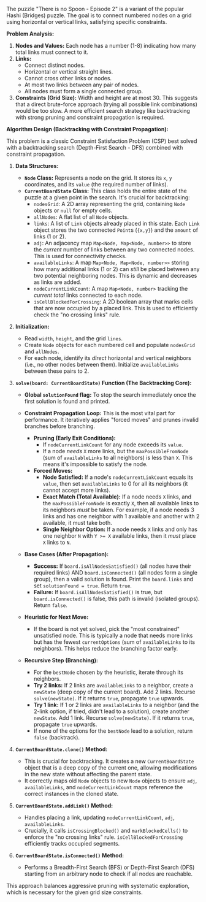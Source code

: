 The puzzle "There is no Spoon - Episode 2" is a variant of the popular Hashi (Bridges) puzzle. The goal is to connect numbered nodes on a grid using horizontal or vertical links, satisfying specific constraints.

**Problem Analysis:**

1.  **Nodes and Values:** Each node has a number (1-8) indicating how many total links must connect to it.
2.  **Links:**
    *   Connect distinct nodes.
    *   Horizontal or vertical straight lines.
    *   Cannot cross other links or nodes.
    *   At most two links between any pair of nodes.
    *   All nodes must form a single connected group.
3.  **Constraints (Grid Size):** Width and height are at most 30. This suggests that a direct brute-force approach (trying all possible link combinations) would be too slow. A more efficient search strategy like backtracking with strong pruning and constraint propagation is required.

**Algorithm Design (Backtracking with Constraint Propagation):**

This problem is a classic Constraint Satisfaction Problem (CSP) best solved with a backtracking search (Depth-First Search - DFS) combined with constraint propagation.

1.  **Data Structures:**
    *   **`Node` Class:** Represents a node on the grid. It stores its `x`, `y` coordinates, and its `value` (the required number of links).
    *   **`CurrentBoardState` Class:** This class holds the entire state of the puzzle at a given point in the search. It's crucial for backtracking:
        *   `nodesGrid`: A 2D array representing the grid, containing `Node` objects or `null` for empty cells.
        *   `allNodes`: A flat list of all `Node` objects.
        *   `links`: A list of `Link` objects already placed in this state. Each `Link` object stores the two connected `Point`s (`{x,y}`) and the `amount` of links (1 or 2).
        *   `adj`: An adjacency map `Map<Node, Map<Node, number>>` to store the *current* number of links between any two connected nodes. This is used for connectivity checks.
        *   `availableLinks`: A map `Map<Node, Map<Node, number>>` storing how many additional links (1 or 2) can *still* be placed between any two potential neighboring nodes. This is dynamic and decreases as links are added.
        *   `nodeCurrentLinkCount`: A map `Map<Node, number>` tracking the *current total* links connected to each node.
        *   `isCellBlockedForCrossing`: A 2D boolean array that marks cells that are now occupied by a placed link. This is used to efficiently check the "no crossing links" rule.

2.  **Initialization:**
    *   Read `width`, `height`, and the grid `lines`.
    *   Create `Node` objects for each numbered cell and populate `nodesGrid` and `allNodes`.
    *   For each node, identify its *direct* horizontal and vertical neighbors (i.e., no other nodes between them). Initialize `availableLinks` between these pairs to 2.

3.  **`solve(board: CurrentBoardState)` Function (The Backtracking Core):**

    *   **Global `solutionFound` flag:** To stop the search immediately once the first solution is found and printed.

    *   **Constraint Propagation Loop:** This is the most vital part for performance. It iteratively applies "forced moves" and prunes invalid branches before branching.
        *   **Pruning (Early Exit Conditions):**
            *   If `nodeCurrentLinkCount` for any node exceeds its `value`.
            *   If a node *needs* `X` more links, but the `maxPossibleFromNode` (sum of `availableLinks` to all neighbors) is less than `X`. This means it's impossible to satisfy the node.
        *   **Forced Moves:**
            *   **Node Satisfied:** If a node's `nodeCurrentLinkCount` equals its `value`, then set `availableLinks` to 0 for all its neighbors (it cannot accept more links).
            *   **Exact Match (Total Available):** If a node needs `X` links, and the `maxPossibleFromNode` is exactly `X`, then all available links to its neighbors *must* be taken. For example, if a node needs 3 links and has one neighbor with 1 available and another with 2 available, it must take both.
            *   **Single Neighbor Option:** If a node needs `X` links and only has one neighbor `N` with `Y >= X` available links, then it *must* place `X` links to `N`.

    *   **Base Cases (After Propagation):**
        *   **Success:** If `board.isAllNodesSatisfied()` (all nodes have their required links) AND `board.isConnected()` (all nodes form a single group), then a valid solution is found. Print the `board.links` and set `solutionFound = true`. Return `true`.
        *   **Failure:** If `board.isAllNodesSatisfied()` is true, but `board.isConnected()` is false, this path is invalid (isolated groups). Return `false`.

    *   **Heuristic for Next Move:**
        *   If the board is not yet solved, pick the "most constrained" unsatisfied node. This is typically a node that needs more links but has the fewest `currentOptions` (sum of `availableLinks` to its neighbors). This helps reduce the branching factor early.

    *   **Recursive Step (Branching):**
        *   For the `bestNode` chosen by the heuristic, iterate through its neighbors.
        *   **Try 2 links:** If 2 links are `availableLinks` to a neighbor, create a `newState` (deep copy of the current board). Add 2 links. Recurse `solve(newState)`. If it returns `true`, propagate `true` upwards.
        *   **Try 1 link:** If 1 or 2 links are `availableLinks` to a neighbor (and the 2-link option, if tried, didn't lead to a solution), create another `newState`. Add 1 link. Recurse `solve(newState)`. If it returns `true`, propagate `true` upwards.
        *   If none of the options for the `bestNode` lead to a solution, return `false` (backtrack).

4.  **`CurrentBoardState.clone()` Method:**
    *   This is crucial for backtracking. It creates a new `CurrentBoardState` object that is a deep copy of the current one, allowing modifications in the new state without affecting the parent state.
    *   It correctly maps old `Node` objects to new `Node` objects to ensure `adj`, `availableLinks`, and `nodeCurrentLinkCount` maps reference the correct instances in the cloned state.

5.  **`CurrentBoardState.addLink()` Method:**
    *   Handles placing a link, updating `nodeCurrentLinkCount`, `adj`, `availableLinks`.
    *   Crucially, it calls `isCrossingBlocked()` and `markBlockedCells()` to enforce the "no crossing links" rule. `isCellBlockedForCrossing` efficiently tracks occupied segments.

6.  **`CurrentBoardState.isConnected()` Method:**
    *   Performs a Breadth-First Search (BFS) or Depth-First Search (DFS) starting from an arbitrary node to check if all nodes are reachable.

This approach balances aggressive pruning with systematic exploration, which is necessary for the given grid size constraints.